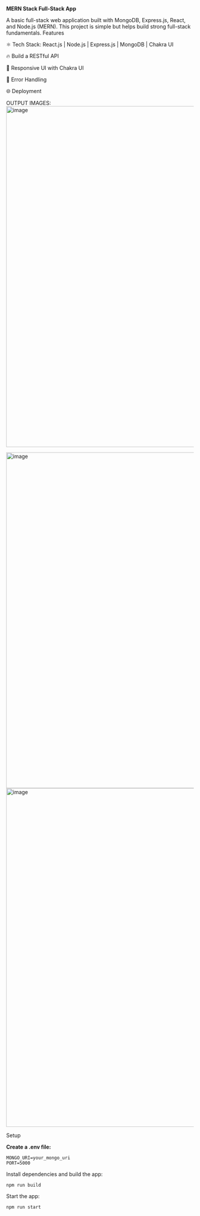**MERN Stack Full-Stack App**

A basic full-stack web application built with MongoDB, Express.js, React, and Node.js (MERN). This project is simple but helps build strong full-stack fundamentals.
Features

⚛️ Tech Stack: React.js | Node.js | Express.js | MongoDB | Chakra UI

🔥 Build a RESTful API

📱 Responsive UI with Chakra UI

🐞 Error Handling

🌐 Deployment

OUTPUT IMAGES:
<img width="1889" height="914" alt="image" src="https://github.com/user-attachments/assets/70a41eb1-8efa-42c1-b15f-f14fd2e2c2af" />

<img width="1865" height="900" alt="image" src="https://github.com/user-attachments/assets/16cdb1e5-4cc8-46cd-932c-3925cfb446fb" />

<img width="1868" height="908" alt="image" src="https://github.com/user-attachments/assets/c5f195ca-1623-4515-a833-8a4fd07db3a2" />


Setup

**Create a .env file:**

    MONGO_URI=your_mongo_uri
    PORT=5000


Install dependencies and build the app:

    npm run build


Start the app:

    npm run start
